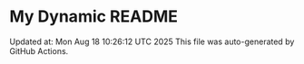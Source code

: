 # My Dynamic README
Updated at: Mon Aug 18 10:26:12 UTC 2025
This file was auto-generated by GitHub Actions.
